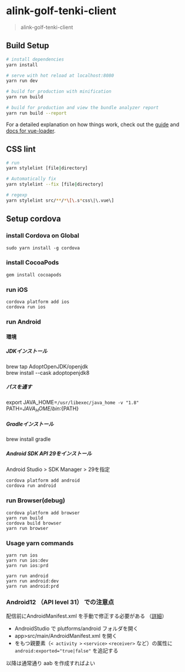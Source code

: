 # alink-golf-tenki-client

> alink-golf-tenki-client

## Build Setup

``` bash
# install dependencies
yarn install

# serve with hot reload at localhost:8080
yarn run dev

# build for production with minification
yarn run build

# build for production and view the bundle analyzer report
yarn run build --report
```

For a detailed explanation on how things work, check out the [guide](http://vuejs-templates.github.io/webpack/) and [docs for vue-loader](http://vuejs.github.io/vue-loader).

## CSS lint
``` bash
# run 
yarn stylelint [file|directory]

# Automatically fix
yarn stylelint --fix [file|directory]

# regexp
yarn stylelint src/**/*\[\.s*css\|\.vue\]
```

## Setup cordova

### install Cordova on Global

```
sudo yarn install -g cordova
```

### install CocoaPods

```
gem install cocoapods
```

### run iOS

```
cordova platform add ios
cordova run ios
```

### run Android

#### 環境

##### JDKインストール
brew tap AdoptOpenJDK/openjdk  
brew install --cask adoptopenjdk8

##### パスを通す
export JAVA_HOME=`/usr/libexec/java_home -v "1.8"`
PATH=${JAVA_HOME}/bin:${PATH}

##### Gradleインストール
brew install gradle

##### Android SDK API 29をインストール
Android Studio > SDK Manager > 29を指定

```
cordova platform add android
cordova run android
```

### run Browser(debug)

```
cordova platform add browser
yarn run build
cordova build browser
yarn run browser
```

### Usage yarn commands

```
yarn run ios
yarn run ios:dev
yarn run ios:prd

yarn run android
yarn run android:dev
yarn run android:prd
```

### Android12 （API level 31） での注意点

配信前にAndroidManifest.xml を手動で修正する必要がある （[詳細](https://github.com/rights-s/alink-golf_tenki-client/issues/1011)）
- AndroidStudio で plutforms/android フォルダを開く
- app>src/main/AndroidManifest.xml を開く
- <intent-filter>をもつ親要素（`< activity >` `<service>` `<receiver>` など）の属性に `android:exported="true|false"` を追記する  

以降は通常通り aab を作成すればよい 
